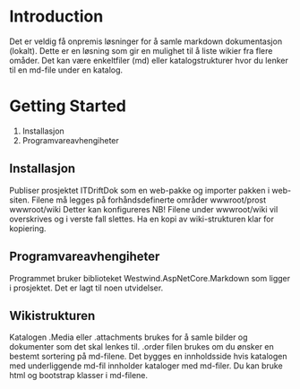 # Introduction 
Det er veldig få onpremis løsninger for å samle markdown dokumentasjon (lokalt). Dette er en løsning som gir en mulighet til å liste wikier fra flere omåder. Det kan være enkeltfiler (md) eller katalogstrukturer hvor du lenker til en md-file under en katalog.   

# Getting Started
1.	Installasjon
2.	Programvareavhengiheter

## Installasjon
Publiser prosjektet ITDriftDok som en web-pakke og importer pakken i web-siten.
Filene må legges på forhåndsdefinerte områder
wwwroot/prost
wwwroot/wiki
Detter kan konfigureres
NB! Filene under wwwroot/wiki vil overskrives og i verste fall slettes. Ha en kopi av wiki-strukturen klar for kopiering.
## Programvareavhengiheter
Programmet bruker biblioteket Westwind.AspNetCore.Markdown
som ligger i prosjektet. Det er lagt til noen utvidelser.
## Wikistrukturen
Katalogen .Media eller .attachments brukes for å samle bilder og dokumenter som det skal lenkes til.
.order filen brukes om du ønsker en bestemt sortering på md-filene. Det bygges en innholdsside hvis katalogen med underliggende md-fil innholder kataloger med md-filer.
Du kan bruke html og bootstrap klasser i md-filene.  